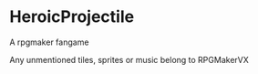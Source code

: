 # HeroicProjectile

A rpgmaker fangame

Any unmentioned tiles, sprites or music belong to RPGMakerVX

